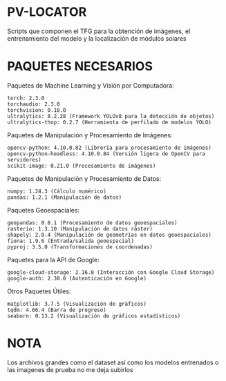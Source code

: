 # PV-LOCATOR
  Scripts que componen el TFG para la obtención de imágenes, el entrenamiento del modelo y la localización de módulos solares

# PAQUETES NECESARIOS
  Paquetes de Machine Learning y Visión por Computadora:
  
    torch: 2.3.0
    torchaudio: 2.3.0
    torchvision: 0.18.0
    ultralytics: 8.2.28 (Framework YOLOv8 para la detección de objetos)
    ultralytics-thop: 0.2.7 (Herramienta de perfilado de modelos YOLO)
  Paquetes de Manipulación y Procesamiento de Imágenes:
  
    opencv-python: 4.10.0.82 (Librería para procesamiento de imágenes)
    opencv-python-headless: 4.10.0.84 (Versión ligera de OpenCV para servidores)
    scikit-image: 0.21.0 (Procesamiento de imágenes)
  Paquetes de Manipulación y Procesamiento de Datos:
  
    numpy: 1.24.3 (Cálculo numérico)
    pandas: 1.2.1 (Manipulación de datos)
  Paquetes Geoespaciales:
  
    geopandas: 0.8.1 (Procesamiento de datos geoespaciales)
    rasterio: 1.3.10 (Manipulación de datos ráster)
    shapely: 2.0.4 (Manipulación de geometrías en datos geoespaciales)
    fiona: 1.9.6 (Entrada/salida geoespacial)
    pyproj: 3.5.0 (Transformaciones de coordenadas)
  Paquetes para la API de Google:
  
    google-cloud-storage: 2.16.0 (Interacción con Google Cloud Storage)
    google-auth: 2.30.0 (Autenticación en Google)
  Otros Paquetes Útiles:
  
    matplotlib: 3.7.5 (Visualización de gráficos)
    tqdm: 4.66.4 (Barra de progreso)
    seaborn: 0.13.2 (Visualización de gráficos estadísticos)

  # NOTA 
  Los archivos grandes como el dataset así como los modelos entrenados o las imagenes de prueba no me deja subirlos
